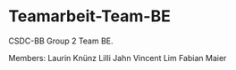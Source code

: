 # Teamarbeit-Team-BE
CSDC-BB Group 2 Team BE.

Members:
Laurin Knünz
Lilli Jahn
Vincent Lim
Fabian Maier


